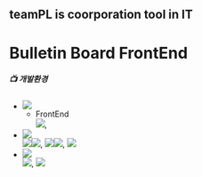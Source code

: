 ## teamPL is coorporation tool in IT


# Bulletin Board FrontEnd 
##### 📺 개발환경
* <img src="https://img.shields.io/badge/Language-%23121011?style=plastic"/>
    
     * FrontEnd   
               <div>
                   <img src="https://img.shields.io/badge/JavaScript-F7DF1E?style=float-square&logo=JavaScript&logoColor=white">, 
               </div>

* <img src="https://img.shields.io/badge/Library%20&%20Framwork-%23121011?style=plastic"/>
     <div>
          <img src="https://img.shields.io/badge/React.js-61DAFB?style=float-square&logo=React&logoColor=white"/><img src="https://img.shields.io/badge/18-515151?style=float-square">, <img src="https://img.shields.io/badge/Axios-5A29E4?style=float-square&logo=Axios&logoColor=white"/><img src="https://img.shields.io/badge/1.6.8-515151?style=float-square">, <img src="https://img.shields.io/badge/Zustand 4.5.2-515151?style=float-square">
     </div>

* <img src="https://img.shields.io/badge/Web-%23121011?style=plastic"/>
     <div>
          <img src="https://img.shields.io/badge/HTML5-E34F26?style=float-square&logo=HTML5&logoColor=white"/>, <img src ="https://img.shields.io/badge/CSS3-1572B6?style=float-square&logo=CSS3&logoColor=white"/>
     </div>
